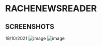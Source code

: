 # RACHENEWSREADER
## SCREENSHOTS
18/10/2021
![image](https://user-images.githubusercontent.com/47298653/137760403-95113e7f-671a-4a5b-9b65-abb4fe569f8d.png)
![image](https://user-images.githubusercontent.com/47298653/137760451-a16a0a0d-8db9-48e9-b55e-4eed98966609.png)
